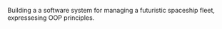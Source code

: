 Building a a software system for managing a futuristic spaceship fleet, expressesing OOP principles. 
